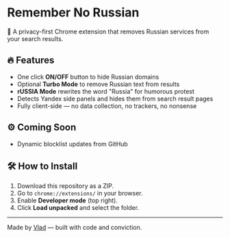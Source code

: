 # Remember No Russian

🚫 A privacy-first Chrome extension that removes Russian services from your search results.

## 🔥 Features

- One click **ON/OFF** button to hide Russian domains
- Optional **Turbo Mode** to remove Russian text from results
- **rUSSIA Mode** rewrites the word "Russia" for humorous protest
- Detects Yandex side panels and hides them from search result pages
- Fully client-side — no data collection, no trackers, no nonsense

## ⚙️ Coming Soon

- Dynamic blocklist updates from GitHub

## 🛠 How to Install

1. Download this repository as a ZIP.
2. Go to `chrome://extensions/` in your browser.
3. Enable **Developer mode** (top right).
4. Click **Load unpacked** and select the folder.

---

Made by [Vlad](https://github.com/) — built with code and conviction.
